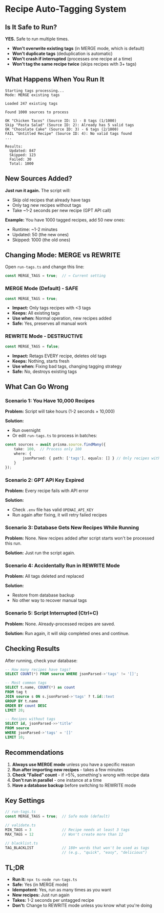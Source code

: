 # Recipe Auto-Tagging System

## Is It Safe to Run?

**YES.** Safe to run multiple times.

- **Won't overwrite existing tags** (in MERGE mode, which is default)
- **Won't duplicate tags** (deduplication is automatic)
- **Won't crash if interrupted** (processes one recipe at a time)
- **Won't tag the same recipe twice** (skips recipes with 3+ tags)

## What Happens When You Run It

```
Starting tags processing...
Mode: MERGE existing tags

Loaded 247 existing tags

Found 1000 sources to process

OK "Chicken Tacos" (Source ID: 1) - 8 tags (1/1000)
Skip "Pasta Salad" (Source ID: 2): Already has 5 valid tags
OK "Chocolate Cake" (Source ID: 3) - 6 tags (2/1000)
FAIL "Untitled Recipe" (Source ID: 4): No valid tags found
...

Results:
  Updated: 847
  Skipped: 123  
  Failed: 30
  Total: 1000
```

## New Sources Added?

**Just run it again.** The script will:
- Skip old recipes that already have tags
- Only tag new recipes without tags
- Take ~1-2 seconds per new recipe (GPT API call)

**Example:** You have 1000 tagged recipes, add 50 new ones:
- Runtime: ~1-2 minutes
- Updated: 50 (the new ones)
- Skipped: 1000 (the old ones)

## Changing Mode: MERGE vs REWRITE

Open `run-tags.ts` and change this line:

```typescript
const MERGE_TAGS = true;  // ← Current setting
```

### MERGE Mode (Default) - SAFE
```typescript
const MERGE_TAGS = true;
```
- **Impact:** Only tags recipes with <3 tags
- **Keeps:** All existing tags
- **Use when:** Normal operation, new recipes added
- **Safe:** Yes, preserves all manual work

### REWRITE Mode - DESTRUCTIVE
```typescript
const MERGE_TAGS = false;
```
- **Impact:** Retags EVERY recipe, deletes old tags
- **Keeps:** Nothing, starts fresh
- **Use when:** Fixing bad tags, changing tagging strategy
- **Safe:** No, destroys existing tags

## What Can Go Wrong

### Scenario 1: You Have 10,000 Recipes
**Problem:** Script will take hours (1-2 seconds × 10,000)

**Solution:**
- Run overnight
- Or edit `run-tags.ts` to process in batches:
```typescript
const sources = await prisma.source.findMany({
    take: 100,  // Process only 100
    where: { 
        jsonParsed: { path: ['tags'], equals: [] } // Only recipes without tags
    }
});
```

### Scenario 2: GPT API Key Expired
**Problem:** Every recipe fails with API error

**Solution:**
- Check `.env` file has valid `OPENAI_API_KEY`
- Run again after fixing, it will retry failed recipes

### Scenario 3: Database Gets New Recipes While Running
**Problem:** None. New recipes added after script starts won't be processed this run.

**Solution:** Just run the script again.

### Scenario 4: Accidentally Run in REWRITE Mode
**Problem:** All tags deleted and replaced

**Solution:**
- Restore from database backup
- No other way to recover manual tags

### Scenario 5: Script Interrupted (Ctrl+C)
**Problem:** None. Already-processed recipes are saved.

**Solution:** Run again, it will skip completed ones and continue.

## Checking Results

After running, check your database:

```sql
-- How many recipes have tags?
SELECT COUNT(*) FROM source WHERE jsonParsed->'tags' != '[]';

-- Most common tags
SELECT t.name, COUNT(*) as count 
FROM tag t
JOIN source s ON s.jsonParsed->'tags' ? t.id::text
GROUP BY t.name
ORDER BY count DESC
LIMIT 20;

-- Recipes without tags
SELECT id, jsonParsed->>'title' 
FROM source 
WHERE jsonParsed->'tags' = '[]'
LIMIT 10;
```

## Recommendations

1. **Always use MERGE mode** unless you have a specific reason
2. **Run after importing new recipes** - takes a few minutes
3. **Check "Failed" count** - if >5%, something's wrong with recipe data
4. **Don't run in parallel** - one instance at a time
5. **Have a database backup** before switching to REWRITE mode

## Key Settings

```typescript
// run-tags.ts
const MERGE_TAGS = true;  // Safe mode (default)

// validate.ts
MIN_TAGS = 3              // Recipe needs at least 3 tags
MAX_TAGS = 12             // Won't create more than 12

// blacklist.ts
TAG_BLACKLIST             // 180+ words that won't be used as tags
                          // (e.g., "quick", "easy", "delicious")
```

## TL;DR

- **Run it:** `npx ts-node run-tags.ts`
- **Safe:** Yes (in MERGE mode)
- **Idempotent:** Yes, run as many times as you want
- **New recipes:** Just run again
- **Takes:** 1-2 seconds per untagged recipe
- **Don't:** Change to REWRITE mode unless you know what you're doing